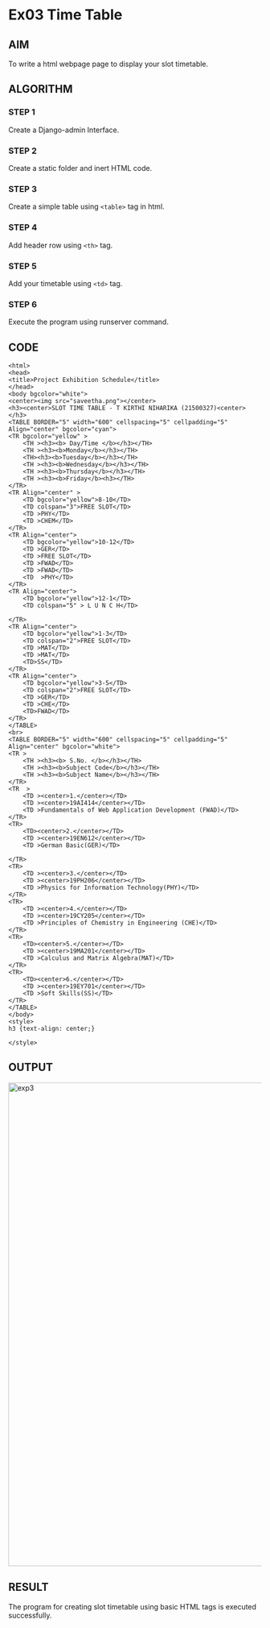 # Ex03 Time Table

## AIM
To write a html webpage page to display your slot timetable.

## ALGORITHM
### STEP 1
Create a Django-admin Interface.

### STEP 2
Create a static folder and inert HTML code.

### STEP 3
Create a simple table using ```<table>``` tag in html.

### STEP 4
Add header row using ```<th>``` tag.

### STEP 5
Add your timetable using ```<td>``` tag.

### STEP 6
Execute the program using runserver command.

## CODE
```
<html>
<head>
<title>Project Exhibition Schedule</title>
</head>
<body bgcolor="white">
<center><img src="saveetha.png"></center>
<h3><center>SLOT TIME TABLE - T KIRTHI NIHARIKA (21500327)<center></h3>
<TABLE BORDER="5" width="600" cellspacing="5" cellpadding="5" Align="center" bgcolor="cyan"> 
<TR bgcolor="yellow" > 
	<TH ><h3><b> Day/Time </b></h3></TH> 
	<TH ><h3><b>Monday</b></h3></TH>
	<TH><h3><b>Tuesday</b></h3></TH>
	<TH ><h3><b>Wednesday</b></h3></TH>
	<TH ><h3><b>Thursday</b></h3></TH>
	<TH ><h3><b>Friday</b><h3></TH>
</TR>   
<TR Align="center" > 
	<TD bgcolor="yellow">8-10</TD>
	<TD colspan="3">FREE SLOT</TD> 
	<TD >PHY</TD>
	<TD >CHEM</TD>
</TR>
<TR Align="center">
	<TD bgcolor="yellow">10-12</TD> 
	<TD >GER</TD>
	<TD >FREE SLOT</TD>
	<TD >FWAD</TD>
	<TD >FWAD</TD>
	<TD  >PHY</TD>
</TR>
<TR Align="center">
	<TD bgcolor="yellow">12-1</TD> 
	<TD colspan="5" > L U N C H</TD>

</TR>
<TR Align="center">
	<TD bgcolor="yellow">1-3</TD> 
	<TD colspan="2">FREE SLOT</TD>
	<TD >MAT</TD>
	<TD >MAT</TD>
	<TD>SS</TD>
</TR>
<TR Align="center">
	<TD bgcolor="yellow">3-5</TD> 
	<TD colspan="2">FREE SLOT</TD>
	<TD >GER</TD>
	<TD >CHE</TD>
	<TD>FWAD</TD>
</TR>
</TABLE>
<br>
<TABLE BORDER="5" width="600" cellspacing="5" cellpadding="5" Align="center" bgcolor="white"> 
<TR > 
	<TH ><h3><b> S.No. </b></h3></TH> 
	<TH ><h3><b>Subject Code</b></h3></TH>
	<TH ><h3><b>Subject Name</b></h3></TH>
</TR>   
<TR  > 
	<TD ><center>1.</center></TD>
	<TD ><center>19AI414</center></TD> 
	<TD >Fundamentals of Web Application Development (FWAD)</TD>
</TR>
<TR>
	<TD><center>2.</center></TD> 
	<TD ><center>19EN612</center></TD>
	<TD >German Basic(GER)</TD>

</TR>
<TR>
	<TD ><center>3.</center></TD> 
	<TD ><center>19PH206</center></TD>
	<TD >Physics for Information Technology(PHY)</TD>
</TR>
<TR>
	<TD ><center>4.</center></TD> 
	<TD ><center>19CY205</center></TD>
	<TD >Principles of Chemistry in Engineering (CHE)</TD>
</TR>
<TR>
	<TD><center>5.</center></TD> 
	<TD ><center>19MA201</center></TD>
	<TD >Calculus and Matrix Algebra(MAT)</TD>
</TR>
<TR>
	<TD><center>6.</center></TD> 
	<TD ><center>19EY701</center></TD>
	<TD >Soft Skills(SS)</TD>
</TR>
</TABLE>
</body>
<style>
h3 {text-align: center;}

</style>
```

## OUTPUT
<img width="960" alt="exp3" src="https://github.com/Kirthi-Niharika/slot/assets/114135005/4c13a81a-1ba1-416a-adb0-e8055bf1c60d">

## RESULT
The program for creating slot timetable using basic HTML tags is executed successfully.
